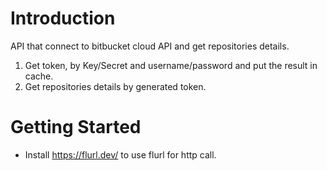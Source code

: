 # Introduction 
API that connect to bitbucket cloud API and get repositories details. 
1. Get token, by Key/Secret and username/password and put the result in cache. 
2. Get repositories details by generated token.

# Getting Started
- Install https://flurl.dev/ to use flurl for http call.

